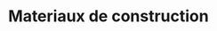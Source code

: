 ---
title: "Materiaux de construction"
url: /route-nationale-1-gatreau/materiaux-de-construction/
shop: hardware
---
